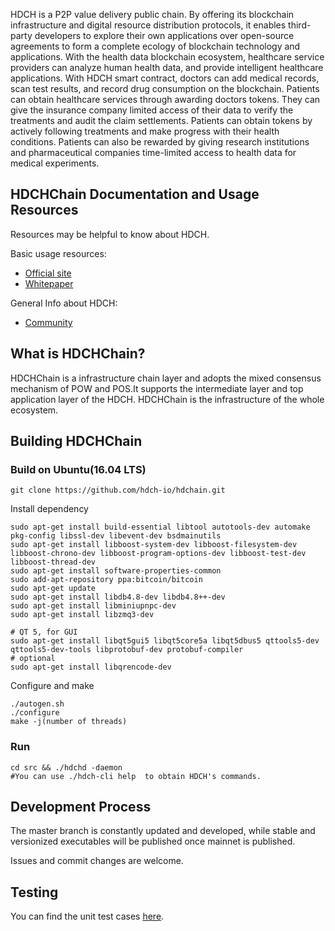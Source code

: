 HDCH is a P2P value delivery public chain. By offering its blockchain infrastructure and digital resource distribution protocols, it enables third-party developers to explore their own applications over open-source agreements to form a complete ecology of blockchain technology and applications. With the health data blockchain ecosystem, healthcare service providers can analyze human health data, and provide intelligent healthcare applications. With HDCH smart contract, doctors can add medical records, scan test results, and record drug consumption on the blockchain. Patients can obtain healthcare services through awarding doctors tokens. They can give the insurance company limited access of their data to verify the treatments and audit the claim settlements. Patients can obtain tokens by actively following treatments and make progress with their health conditions. Patients can also be rewarded by giving research institutions and pharmaceutical companies time-limited access to health data for medical experiments.

HDCHChain Documentation and Usage Resources
---------------
Resources may be helpful to know about HDCH.

Basic usage resources:

* [Official site](http://www.hdch.io/)
* [Whitepaper](http://www.hdch.io/HDCH_Whitepaper_v1_0.pdf)

General Info about HDCH:

* [Community](http://www.hdch.one/)

What is HDCHChain?
------------------

HDCHChain is a infrastructure chain layer and adopts the mixed consensus mechanism of POW and POS.It supports the intermediate layer and top application layer of the HDCH.
HDCHChain is the infrastructure of the whole ecosystem.

Building HDCHChain
-------------------

### Build on Ubuntu(16.04 LTS)

    git clone https://github.com/hdch-io/hdchain.git

Install dependency

    sudo apt-get install build-essential libtool autotools-dev automake pkg-config libssl-dev libevent-dev bsdmainutils
    sudo apt-get install libboost-system-dev libboost-filesystem-dev libboost-chrono-dev libboost-program-options-dev libboost-test-dev libboost-thread-dev
    sudo apt-get install software-properties-common
    sudo add-apt-repository ppa:bitcoin/bitcoin
    sudo apt-get update
    sudo apt-get install libdb4.8-dev libdb4.8++-dev
    sudo apt-get install libminiupnpc-dev
    sudo apt-get install libzmq3-dev

    # QT 5, for GUI
    sudo apt-get install libqt5gui5 libqt5core5a libqt5dbus5 qttools5-dev qttools5-dev-tools libprotobuf-dev protobuf-compiler    
    # optional
    sudo apt-get install libqrencode-dev

Configure and make

    ./autogen.sh
    ./configure
    make -j(number of threads)

### Run

    cd src && ./hdchd -daemon 
    #You can use ./hdch-cli help  to obtain HDCH's commands.

Development Process
-------------------

The master branch is constantly updated and developed, while stable
and versionized executables will be published once mainnet is published.

Issues and commit changes are welcome.

Testing
-------
You can find the unit test cases [here](./src/test).

